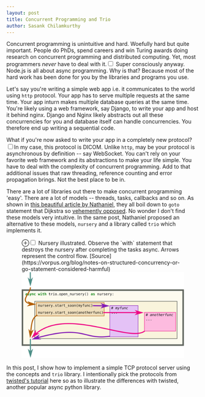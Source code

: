 ```yaml
---
layout: post
title: Concurrent Programming and Trio 
author: Sasank Chilamkurthy
---
```


Concurrent programming is unintuitive and hard. Woefully hard but quite important. People do PhDs, spend careers and win Turing awards doing research on concurrent programming and distributed computing. Yet, most programmers *never* have to deal with it.<label for="sn-1" class="margin-toggle sidenote-number"></label><input type="checkbox" id="sn-1" class="margin-toggle"/>
<span class="sidenote">Super consciously anyway. Node.js is all about async programming.</span> Why is that? Because most of the hard work has been done for you by the libraries and programs you use.

Let's say you're writing a simple web app i.e. it communicates to the world using `http` protocol. Your app has to serve multiple requests at the same time. Your app inturn makes multiple database queries at the same time. You're likely using a web framework, say Django, to write your app and host it behind nginx. Django and Nginx likely abstracts out all these concurrencies for you and database itself can handle concurrencies. You therefore end up writing a sequential code.

What if you're now asked to write your app in a completely new protocol?<label for="sn-2" class="margin-toggle sidenote-number"></label><input type="checkbox" id="sn-2" class="margin-toggle"/><span class="sidenote">In my case, this protocol is DICOM.</span> Unlike `http`, may be your protocol is asynchronous by definition -- say WebSocket. You can't rely on your favorite web framework and its abstractions to make your life simple. You have to deal with the complexity of concurrent programming. Add to that additional issues that raw threading, reference counting and error propagation brings. Not the best place to be in.

There are a lot of libraries out there to make concurrent programming 'easy'. There are a lot of models -- threads, tasks, callbacks and so on. As shown in [this beautiful article by Nathaniel](https://vorpus.org/blog/notes-on-structured-concurrency-or-go-statement-considered-harmful), they all boil down to `goto` statement that Dijkstra so [vehemently opposed](https://chsasank.github.io/classic_papers/goto-statement-considered-harmful.html). No wonder I don't find these models very intuitive. In the same post, Nathaniel proposed an alternative to these models, `nursery` and a library called `trio` which implements it.

<figure>
<label for="mn-fig-1" class="margin-toggle">⊕</label><input type="checkbox" id="mn-fig-1" class="margin-toggle">
<span class="marginnote">Nursery illustrated. Observe the `with` statement that destroys the nursery after completing the tasks async. Arrows represent the control flow. [Source](https://vorpus.org/blog/notes-on-structured-concurrency-or-go-statement-considered-harmful)</span>
<img src="/assets/images/random/nursery.svg" alt="nursery">
</figure>

In this post, I show how to implement a simple TCP protocol server using the concepts and `trio` library. I intentionally pick the protocols from [twisted's tutorial](https://twistedmatrix.com/documents/current/core/howto/servers.html) here so as to illustrate the differences with twisted, another popular async python library.